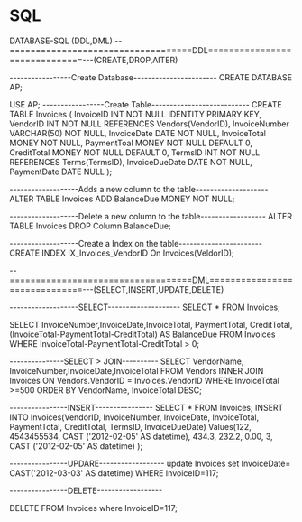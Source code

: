 # SQL
DATABASE-SQL (DDL,DML)
--===================================DDL==============================---(CREATE,DROP,AITER)

-----------------Create Database-----------------------
CREATE DATABASE AP;

USE AP;
-----------------Create Table---------------------------
CREATE TABLE Invoices
(
InvoiceID         INT         NOT NULL IDENTITY PRIMARY KEY,
VendorID          INT         NOT NULL REFERENCES Vendors(VendorID),
InvoiceNumber     VARCHAR(50) NOT NULL,
InvoiceDate       DATE        NOT NULL,
InvoiceTotal      MONEY       NOT NULL,
PaymentToal       MONEY       NOT NULL DEFAULT 0,
CreditTotal       MONEY       NOT NULL DEFAULT 0,
TermsID           INT         NOT NULL REFERENCES Terms(TermsID),
InvoiceDueDate    DATE        NOT NULL,
PaymentDate       DATE        NULL
);

-------------------Adds a new column to the table--------------------
ALTER TABLE Invoices 
ADD BalanceDue MONEY NOT NULL;

-------------------Delete a new column to the table------------------
ALTER TABLE Invoices 
DROP Column BalanceDue;

-------------------Create a Index on the table-----------------------
CREATE INDEX IX_Invoices_VendorID
       On Invoices(VeldorID);  
	   



--===================================DML==============================---(SELECT,INSERT,UPDATE,DELETE)

-------------------SELECT--------------------
SELECT * FROM Invoices;

SELECT InvoiceNumber,InvoiceDate,InvoiceTotal, PaymentTotal, CreditTotal,
(InvoiceTotal-PaymentTotal-CreditTotal) AS BalanceDue
FROM Invoices
WHERE InvoiceTotal-PaymentTotal-CreditTotal > 0;

---------------SELECT > JOIN----------
SELECT VendorName, InvoiceNumber,InvoiceDate,InvoiceTotal FROM Vendors 
INNER JOIN Invoices 
ON Vendors.VendorID = Invoices.VendorID
WHERE InvoiceTotal >=500
ORDER BY VendorName, InvoiceTotal DESC;

----------------INSERT----------------
SELECT * FROM Invoices;
INSERT INTO Invoices(VendorID, InvoiceNumber, InvoiceDate, InvoiceTotal, PaymentTotal, CreditTotal, TermsID, InvoiceDueDate)
Values(122, 4543455534, CAST ('2012-02-05' AS datetime), 434.3, 232.2, 0.00, 3,  CAST ('2012-02-05' AS datetime) );

----------------UPDARE------------------
update Invoices 
set InvoiceDate= CAST('2012-03-03' AS datetime)
WHERE InvoiceID=117;

----------------DELETE------------------

DELETE FROM Invoices where InvoiceID=117;

